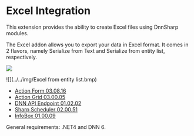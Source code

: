 Excel Integration
=======


This extension provides the ability to create Excel files using DnnSharp modules. 

The Excel addon allows you to export your data in Excel format. It comes in 2 flavors, namely Serialize from Text and Serialize from entity list, respectively. 



![][91] 

![](../../img/Excel from entity list.bmp)

* [Action Form 03.08.16](http://www.dnnsharp.com/products/download?p=AFORM&v=03.08.16)
* [Action Grid 03.00.05](http://www.dnnsharp.com/products/download?p=AGRID&v=03.00.05)
* [DNN API Endpoint 01.02.02](http://www.dnnsharp.com/products/download?p=DNNAPIS&v=01.02.02)
* [Sharp Scheduler 02.00.51](http://www.dnnsharp.com/products/download?p=SCHD&v=02.00.51)
* [InfoBox 01.00.09](http://www.dnnsharp.com/products/download?p=INFOB&v=01.00.09)

General requirements: .NET4 and DNN 6.

[91]: https://sites.google.com/a/dnnsharp.com/action-form-v2/_/rsrc/1426773527546/extensions/excel/both%20buttons.png